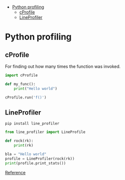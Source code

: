 <!--ts-->
   * [Python profiling](#python-profiling)
      * [cProfile](#cprofile)
      * [LineProfiler](#lineprofiler)

<!-- Added by: gil_diy, at: 2020-06-03T21:31+03:00 -->

<!--te-->


# Python profiling

## cProfile

For finding out how many times the function was invoked.

```python
import cProfile

def my_func():
	print("Hello world")

cProfile.run('f()')
```

## LineProfiler

```
pip install line_profiler
```

```python
from line_profiler import LineProfile

def rock(rk):
	print(rk)

bla = "Hello world"
profile = LineProfiler(rock(rk))
print(profile.print_stats())

```

[Reference](https://www.youtube.com/watch?v=MgBgMyYROTE)